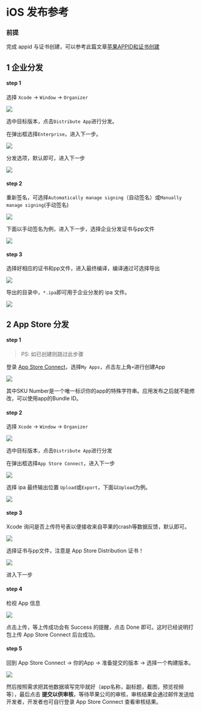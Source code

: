 # iOS 发布参考

### 前提

完成 appid 与证书创建，可以参考此篇文章[苹果APPID和证书创建](https://www.jianshu.com/p/44e31512c42d)

## 1 企业分发

#### step 1

选择 `Xcode` -> `Window` -> `Organizer`

![](assets/images/release-ios-organizer.png)

选中目标版本，点击`Distribute App`进行分发。

在弹出框选择`Enterprise`，进入下一步。

![](assets/images/release-ios-selest-enterprise.png)

分发选项，默认即可，进入下一步

![](assets/images/release-ios-app-thinning.png)

#### step 2

重新签名，可选择`Automatically manage signing`（自动签名）或`Manually manage signing`(手动签名)

![](assets/images/release-ios-enterprise-resign.png)

下面以手动签名为例，进入下一步，选择企业分发证书与pp文件

![](assets/images/release-ios-enterprise-resign-pp.png)

#### step 3

选择好相应的证书和pp文件，进入最终编译，编译通过可选择导出

![](assets/images/release-ios-enterprise-done.png)

导出的目录中，`*.ipa`即可用于企业分发的 ipa 文件。

![](assets/images/release-ios-enterprise-ipa.png)

## 2 App Store 分发

#### step 1

> PS: 如已创建则跳过此步骤

登录 [App Store Connect](https://appstoreconnect.apple.com/login)，选择`My Apps`，点击左上角`+`进行创建App

![](assets/images/release-ios-ast-new-app.png)

其中SKU Number是一个唯一标识你的app的特殊字符串。应用发布之后就不能修改，可以使用app的Bundle ID。

#### step 2

选择 `Xcode` -> `Window` -> `Organizer`

![](assets/images/release-ios-organizer.png)

选中目标版本，点击`Distribute App`进行分发

在弹出框选择`App Store Connect`，进入下一步

![](assets/images/release-ios-selest-ast.png)

选择 ipa 最终输出位置 `Upload`或`Export`，下面以`Upload`为例。

![](assets/images/release-ios-ast-dist.png)

#### step 3

Xcode 询问是否上传符号表以便接收来自苹果的crash等数据反馈，默认即可。

![](assets/images/release-ios-ast-crash-rpt.png)

选择证书与pp文件，注意是 App Store Distribution 证书！

![](assets/images/release-ios-ast-sign.png)

进入下一步

#### step 4

检视 App 信息

![](assets/images/release-ios-ast-review.png)

点击上传，等上传成功会有 Success 的提醒，点击 Done 即可。这时已经说明打包上传 App Store Connect 后台成功。

#### step 5

回到 App Store Connect -> 你的App -> 准备提交的版本 -> 选择一个构建版本。

![](assets/images/release-ios-ast-select-ver.png)

然后按照需求把其他数据填写完毕就好（app名称，副标题，截图，预览视频等），最后点击 **提交以供审核**，等待苹果公司的审核，审核结果会通过邮件发送给开发者，开发者也可自行登录 App Store Connect 查看审核结果。